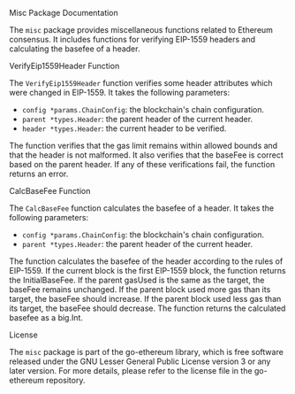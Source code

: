 Misc Package Documentation

The `misc` package provides miscellaneous functions related to Ethereum consensus. It includes functions for verifying EIP-1559 headers and calculating the basefee of a header.

VerifyEip1559Header Function

The `VerifyEip1559Header` function verifies some header attributes which were changed in EIP-1559. It takes the following parameters:

- `config *params.ChainConfig`: the blockchain's chain configuration.
- `parent *types.Header`: the parent header of the current header.
- `header *types.Header`: the current header to be verified.

The function verifies that the gas limit remains within allowed bounds and that the header is not malformed. It also verifies that the baseFee is correct based on the parent header. If any of these verifications fail, the function returns an error.

CalcBaseFee Function

The `CalcBaseFee` function calculates the basefee of a header. It takes the following parameters:

- `config *params.ChainConfig`: the blockchain's chain configuration.
- `parent *types.Header`: the parent header of the current header.

The function calculates the basefee of the header according to the rules of EIP-1559. If the current block is the first EIP-1559 block, the function returns the InitialBaseFee. If the parent gasUsed is the same as the target, the baseFee remains unchanged. If the parent block used more gas than its target, the baseFee should increase. If the parent block used less gas than its target, the baseFee should decrease. The function returns the calculated basefee as a big.Int.

License

The `misc` package is part of the go-ethereum library, which is free software released under the GNU Lesser General Public License version 3 or any later version. For more details, please refer to the license file in the go-ethereum repository.